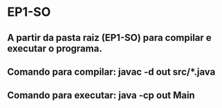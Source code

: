 # EP1-SO

## A partir da pasta raiz (EP1-SO) para compilar e executar o programa. 
## Comando para compilar: javac -d out src/*.java
## Comando para executar: java -cp out Main